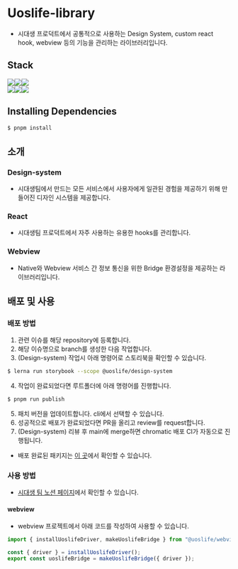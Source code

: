 # Uoslife-library

- 시대생 프로덕트에서 공통적으로 사용하는 Design System, custom react hook, webview 등의 기능을 관리하는 라이브러리입니다.

## Stack

<div style="display: flex; flex-direction: row;">
  <img src="https://img.shields.io/badge/lerna-9333EA?style=for-the-badge&logo=lerna&logoColor=white">
  <img src="https://img.shields.io/badge/vite-646CFF?style=for-the-badge&logo=vite&logoColor=white">
  <img src="https://img.shields.io/badge/pnpm-F69220?style=for-the-badge&logo=pnpm&logoColor=white">
</div>
<div style="display: flex; flex-direction: row;">
  <img src="https://img.shields.io/badge/react-61DAFB?style=for-the-badge&logo=react&logoColor=white">
  <img src="https://img.shields.io/badge/typescript-3178C6?style=for-the-badge&logo=typescript&logoColor=white">
  <img src="https://img.shields.io/badge/storybook-FF4785?style=for-the-badge&logo=storybook&logoColor=white">
</div>

## Installing Dependencies

```bash
$ pnpm install
```

## 소개

### Design-system

- 시대생팀에서 만드는 모든 서비스에서 사용자에게 일관된 경험을 제공하기 위해 만들어진 디자인 시스템을 제공합니다.

### React

- 시대생팀 프로덕트에서 자주 사용하는 유용한 hooks를 관리합니다.

### Webview

- Native와 Webview 서비스 간 정보 통신을 위한 Bridge 환경설정을 제공하는 라이브러리입니다.

## 배포 및 사용

### 배포 방법

1. 관련 이슈를 해당 repository에 등록합니다.
2. 해당 이슈명으로 branch를 생성한 다음 작업합니다.
3. (Design-system) 작업시 아래 명령어로 스토리북을 확인할 수 있습니다.

```bash
$ lerna run storybook --scope @uoslife/design-system
```

4. 작업이 완료되었다면 루트폴더에 아래 명령어를 진행합니다.

```bash
$ pnpm run publish
```

5. 패치 버전을 업데이트합니다. cli에서 선택할 수 있습니다.
6. 성공적으로 배포가 완료되었다면 PR을 올리고 review를 request합니다.
7. (Design-system) 리뷰 후 main에 merge하면 chromatic 배포 CI가 자동으로 진행됩니다.

- 배포 완료된 패키지는 [이 곳](https://github.com/orgs/uoslife/packages?repo_name=uoslife-library)에서 확인할 수 있습니다.

### 사용 방법

- [시대생 팀 노션 페이지](https://www.notion.so/Uoslife-library-b9d9a079c2dd4d5980fb561af8b3c7ac?pvs=4)에서 확인할 수 있습니다.

#### webview

- webview 프로젝트에서 아래 코드를 작성하여 사용할 수 있습니다.

```typescript
import { installUoslifeDriver, makeUoslifeBridge } from "@uoslife/webview";

const { driver } = installUoslifeDriver();
export const uoslifeBridge = makeUoslifeBridge({ driver });
```
